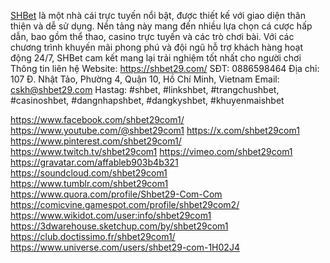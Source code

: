 <a href="https://shbet29.com/">SHBet</a> là một nhà cái trực tuyến nổi bật, được thiết kế với giao diện thân thiện và dễ sử dụng. Nền tảng này mang đến nhiều lựa chọn cá cược hấp dẫn, bao gồm thể thao, casino trực tuyến và các trò chơi bài. Với các chương trình khuyến mãi phong phú và đội ngũ hỗ trợ khách hàng hoạt động 24/7, SHBet cam kết mang lại trải nghiệm tốt nhất cho người chơi
Thông tin liên hệ
Website: <a href="https://shbet29.com/">https://shbet29.com/</a>
SĐT: 0886598464
Địa chỉ: 107 Đ. Nhật Tảo, Phường 4, Quận 10, Hồ Chí Minh, Vietnam 
Email: cskh@shbet29.com
Hastag: #shbet, #linkshbet, #trangchushbet, #casinoshbet, #dangnhapshbet, #dangkyshbet, #khuyenmaishbet

<a href="https://www.facebook.com/shbet29com1/">https://www.facebook.com/shbet29com1/</a>
<a href="https://www.youtube.com/@shbet29com1">https://www.youtube.com/@shbet29com1</a>
<a href="https://x.com/shbet29com1">https://x.com/shbet29com1</a>
<a href="https://www.pinterest.com/shbet29com1/">https://www.pinterest.com/shbet29com1/</a>
<a href="https://www.twitch.tv/shbet29com1">https://www.twitch.tv/shbet29com1</a>
<a href="https://vimeo.com/shbet29com1">https://vimeo.com/shbet29com1</a>
<a href="https://gravatar.com/affableb903b4b321">https://gravatar.com/affableb903b4b321</a>
<a href="https://soundcloud.com/shbet29com1">https://soundcloud.com/shbet29com1</a>
<a href="https://www.tumblr.com/shbet29com1">https://www.tumblr.com/shbet29com1</a>
<a href="https://www.quora.com/profile/Shbet29-Com-Com">https://www.quora.com/profile/Shbet29-Com-Com</a>
<a href="https://comicvine.gamespot.com/profile/shbet29com2/">https://comicvine.gamespot.com/profile/shbet29com2/</a>
<a href="https://www.wikidot.com/user:info/shbet29com1">https://www.wikidot.com/user:info/shbet29com1</a>
<a href="https://3dwarehouse.sketchup.com/by/shbet29com1">https://3dwarehouse.sketchup.com/by/shbet29com1</a>
<a href="https://club.doctissimo.fr/shbet29com1/">https://club.doctissimo.fr/shbet29com1/</a>
<a href="https://www.universe.com/users/shbet29-com-1H02J4">https://www.universe.com/users/shbet29-com-1H02J4</a>